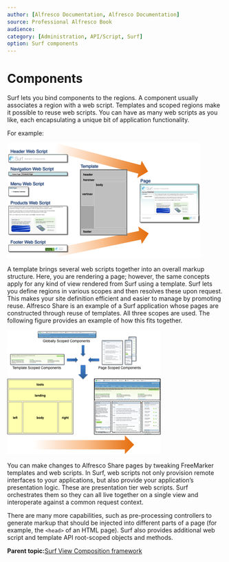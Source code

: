 ```yaml
---
author: [Alfresco Documentation, Alfresco Documentation]
source: Professional Alfresco Book
audience: 
category: [Administration, API/Script, Surf]
option: Surf components
---
```


# Components

Surf lets you bind components to the regions. A component usually associates a region with a web script. Templates and scoped regions make it possible to reuse web scripts. You can have as many web scripts as you like, each encapsulating a unique bit of application functionality.

For example:

![](../images/12-8.png)

A template brings several web scripts together into an overall markup structure. Here, you are rendering a page; however, the same concepts apply for any kind of view rendered from Surf using a template. Surf lets you define regions in various scopes and then resolves these upon request. This makes your site definition efficient and easier to manage by promoting reuse. Alfresco Share is an example of a Surf application whose pages are constructed through reuse of templates. All three scopes are used. The following figure provides an example of how this fits together.

![](../images/12-9.png)



You can make changes to Alfresco Share pages by tweaking FreeMarker templates and web scripts. In Surf, web scripts not only provision remote interfaces to your applications, but also provide your application’s presentation logic. These are presentation tier web scripts. Surf orchestrates them so they can all live together on a single view and interoperate against a common request context.

There are many more capabilities, such as pre-processing controllers to generate markup that should be injected into different parts of a page \(for example, the `<head>` of an HTML page\). Surf also provides additional web script and template API root-scoped objects and methods.

**Parent topic:**[Surf View Composition framework](../concepts/surf-view-fwork-intro.md)

